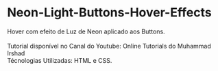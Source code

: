 # Neon-Light-Buttons-Hover-Effects
Hover com efeito de Luz de Neon aplicado aos Buttons.<br>  
Tutorial disponível no Canal do Youtube: Online Tutorials do Muhammad Irshad<br>
Técnologias Utilizadas: HTML e CSS.

